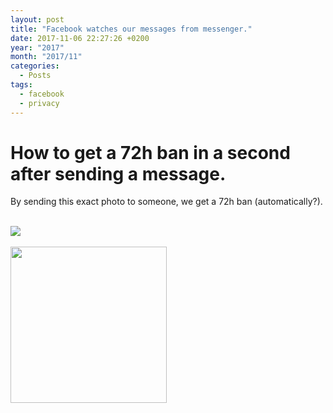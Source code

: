 ```yaml
---
layout: post
title: "Facebook watches our messages from messenger."
date: 2017-11-06 22:27:26 +0200
year: "2017"
month: "2017/11"
categories:
  - Posts
tags:
  - facebook
  - privacy
---
```


# How to get a 72h ban in a second after sending a message.

By sending this exact photo to someone, we get a 72h ban (automatically?).

<br />
<a href="https://i.img.itunix.eu/circumcision-1ed37.jpg"><img src="https://i.img.itunix.eu/cc-27e49.png" /></a>
<br /><br />
<img style="height: 250px;" src="https://i.img.itunix.eu/hh-e411c.png" />
